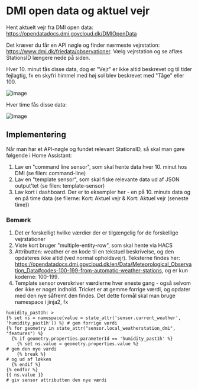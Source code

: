 # DMI open data og aktuel vejr

Hent aktuelt vejr fra DMI open data: https://opendatadocs.dmi.govcloud.dk/DMIOpenData

Det kræver du får en API nøgle og finder nærmeste vejrstation: https://www.dmi.dk/friedata/observationer. Vælg vejrstation og se aflæs StationsID længere nede på siden.

Hver 10. minut fås disse data, dog er "Vejr" er ikke altid beskrevet og til tider fejlagtig, fx en skyfri himmel med høj sol blev beskrevet med "Tåge" eller 100.

![image](https://github.com/MaximusClavius/DMI-vejr/assets/103023823/bc79b91a-fc69-40c0-ab48-c21ac9287665)

Hver time fås disse data:

![image](https://github.com/MaximusClavius/DMI-vejr/assets/103023823/4ad8877c-e155-41fe-bcbb-b3695f440248)

## Implementering
Når man har et API-nøgle og fundet relevant StationsID, så skal man gøre følgende i Home Assistant:
1) Lav en "command line sensor", som skal hente data hver 10. minut hos DMI (se filen: command-line)
2) Lav en "template sensor", som skal fiske relevante data ud af JSON output'tet (se filen: template-sensor)
3) Lav kort i dashboard. Der er to eksempler her - en på 10. minuts data og en på time data (se filerne: Kort: Aktuel vejr & Kort: Aktuel vejr (seneste time)) 

### Bemærk
1) Det er forskelligt hvilke værdier der er tilgængelig for de forskellige vejrstationer
2) Viste kort bruger "multiple-entity-row", som skal hente via HACS
3) Attributten: weather er en kode til en tekstuel beskrivelse, og den opdateres ikke altid (ved normal opholdsvejr). Teksterne findes her: https://opendatadocs.dmi.govcloud.dk/en/Data/Meteorological_Observation_Data#codes-100-199-from-automatic-weather-stations, og er kun koderne: 100-199. 
5) Template sensor overskriver værdierne hver eneste gang - også selvom der ikke er noget indhold. Tricket er at gemme forrige værdi, og opdater med den nye såfremt den findes. Det dette formål skal man bruge namespace i jinja2, fx
```
humidity_past1h: >
{% set ns = namespace(value = state_attr('sensor.current_weather', 'humidity_past1h')) %} # gem forrige værdi
{% for geometry in state_attr("sensor.local_weatherstation_dmi", "features") %}
  {% if geometry.properties.parameterId == 'humidity_past1h' %}
    {% set ns.value = geometry.properties.value %}                                        # gem den nye værdi
    {% break %}                                                                           # og ud af løkken
  {% endif %}
{% endfor %}
{{ ns.value }}                                                                            # giv sensor attributten den nye værdi
```
